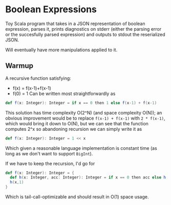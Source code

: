 # Boolean Expressions

Toy Scala program that takes in a JSON representation of boolean expression, parses it,
prints diagnostics on stderr (either the parsing error or the succesfully parsed expression)
and outputs to stdout the reserialized JSON.

Will eventually have more manipulations applied to it.

## Warmup

A recursive function satisfying:
- f(x) = f(x-1)+f(x-1)
- f(0) = 1
Can be written most straightforwardly as
```scala
def f(x: Integer): Integer = if x == 0 then 1 else f(x-1) + f(x-1)
```

This solution has time complexity O(2^N) (and space complexity O(N));
an obvious improvement would be to replace `f(x-1) + f(x-1)` with `2 * f(x-1)`,
which would bring it down to O(N), but we can see that the function computes
2^x so abandoning recursion we can simply write it as
```scala
def f(x: Integer): Integer = 1 << x
```
Which given a reasonable language implementation is constant time (as long as we don't
want to support `BigInt`).

If we have to keep the recursion, I'd go for
```scala
def f(x: Integer): Integer = {
  def h(x: Integer, acc: Integer): Integer = if x == 0 then acc else h(x-1, acc*2)
  h(x,1)
}
```
Which is tail-call-optimizable and should result in O(1) space usage.


